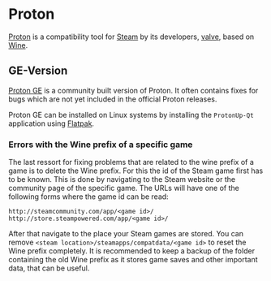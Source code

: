 # Proton

[Proton](https://github.com/ValveSoftware/Proton) is a compatibility tool for
[Steam](./steam.md) by its developers, [valve](https://www.valvesoftware.com),
based on [Wine](../linux/wine.md).

## GE-Version

[Proton GE](https://github.com/GloriousEggroll/proton-ge-custom) is a community
built version of Proton.
It often contains fixes for bugs which are not yet included in the official
Proton releases.

Proton GE can be installed on Linux systems by installing the `ProtonUp-Qt`
application using [Flatpak](../linux/flatpak.md).

### Errors with the Wine prefix of a specific game

The last ressort for fixing problems that are related to the wine prefix of a
game is to delete the Wine prefix.
For this the id of the Steam game first has to be known.
This is done by navigating to the Steam website or the community page of the
specific game.
The URLs will have one of the following forms where the game id can be read:

```
http://steamcommunity.com/app/<game id>/
http://store.steampowered.com/app/<game id>/
```

After that navigate to the place your Steam games are stored.
You can remove `<steam location>/steamapps/compatdata/<game id>` to reset the
Wine prefix completely.
It is recommended to keep a backup of the folder containing the old Wine prefix
as it stores game saves and other important data, that can be useful.

